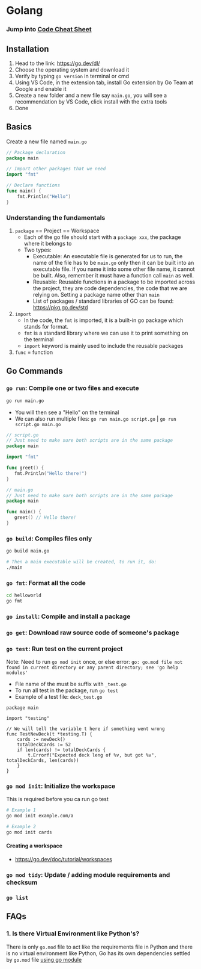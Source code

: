 # Golang

### Jump into [Code Cheat Sheet](Code/README.md)

## Installation
1. Head to the link: https://go.dev/dl/
2. Choose the operating system and download it
3. Verify by typing `go version` in terminal or cmd
4. Using VS Code, in the extension tab, install Go extension by Go Team at Google and enable it
5. Create a new folder and a new file say `main.go`, you will see a recommendation by VS Code, click install with the extra tools
6. Done

## Basics
Create a new file named `main.go`
```go
// Package declaration
package main

// Import other packages that we need
import "fmt"

// Declare functions
func main() {
	fmt.Println("Hello")
}
```
### Understanding the fundamentals
1. `package` == Project == Workspace
   - Each of the go file should start with a `package xxx`, the package where it belongs to
   - Two types:
     - Executable: An executable file is generated for us to run, the name of the file has to be `main.go` only then it can be built into an executable file. If you name it into some other file name, it cannot be built. Also, remember it must have a function call `main` as well.
     - Reusable: Reusable functions in a package to be imported across the project, they are code dependencies, the code that we are relying on. Setting a package name other than `main`
     - List of packages / standard libraries of GO can be found: https://pkg.go.dev/std
2. `import`
   - In the code, the `fmt` is imported, it is a built-in go package which stands for format.
   - `fmt` is a standard library where we can use it to print something on the terminal
   - `import` keyword is mainly used to include the reusable packages
3. `func` = function

## Go Commands
### `go run`: Compile one or two files and execute
```bash
go run main.go
```
- You will then see a "Hello" on the terminal
- We can also run multiple files: `go run main.go script.go` | `go run script.go main.go`
```go
// script.go
// Just need to make sure both scripts are in the same package
package main

import "fmt"

func greet() {
   fmt.Println("Hello there!")
}
```
```go
// main.go
// Just need to make sure both scripts are in the same package
package main

func main() {
   greet() // Hello there!
}

```

### `go build`: Compiles files only
```bash
go build main.go

# Then a main executable will be created, to run it, do:
./main
```

### `go fmt`: Format all the code
```bash
cd helloworld
go fmt
```

### `go install`: Compile and install a package

### `go get`: Download raw source code of someone's package

### `go test`: Run test on the current project
Note: Need to run `go mod init` once, or else error: `go: go.mod file not found in current directory or any parent directory; see 'go help modules'`
- File name of the must be suffix with `_test.go`
- To run all test in the package, run `go test`
- Example of a test file: `deck_test.go`
```
package main

import "testing"

// We will tell the variable t here if something went wrong
func TestNewDeck(t *testing.T) {
	cards := newDeck()
	totalDeckCards := 52
	if len(cards) != totalDeckCards {
		t.Errorf("Expected deck leng of %v, but got %v", totalDeckCards, len(cards))
	}
}
```

### `go mod init`: Initialize the workspace
This is required before you ca run go test
```bash
# Example 1
go mod init example.com/a

# Example 2
go mod init cards
```

#### Creating a workspace
- https://go.dev/doc/tutorial/workspaces

### `go mod tidy`: Update / adding module requirements and checksum

### `go list`

## FAQs
### 1. Is there Virtual Environment like Python's?
There is only `go.mod` file to act like the requirements file in Python and there is no virtual environment like Python, Go has its own dependencies settled by `go.mod` file [using go module](https://go.dev/blog/using-go-modules)
